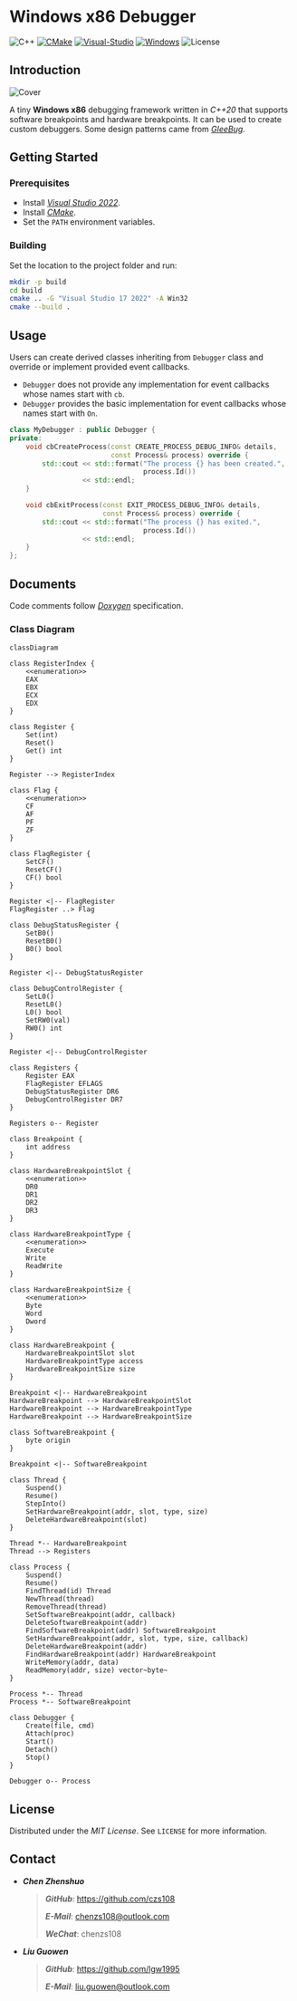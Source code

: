 # Windows x86 Debugger

![C++](docs/badges/C++.svg)
[![CMake](docs/badges/Made-with-CMake.svg)](https://cmake.org)
[![Visual-Studio](docs/badges/Made-with-Visual-Studio.svg)](https://visualstudio.microsoft.com/)
[![Windows](docs/badges/Microsoft-Windows.svg)](https://www.microsoft.com/en-ie/windows)
![License](docs/badges/License-MIT.svg)

## Introduction

![Cover](Cover.png)

A tiny **Windows x86** debugging framework written in *C++20* that supports software breakpoints and hardware breakpoints. It can be used to create custom debuggers. Some design patterns came from [*GleeBug*](https://github.com/x64dbg/GleeBug).

## Getting Started

### Prerequisites

- Install [*Visual Studio 2022*](https://visualstudio.microsoft.com).
- Install [*CMake*](https://cmake.org).
- Set the `PATH` environment variables.

### Building

Set the location to the project folder and run:

```bash
mkdir -p build
cd build
cmake .. -G "Visual Studio 17 2022" -A Win32
cmake --build .
```

## Usage

Users can create derived classes inheriting from `Debugger` class and override or implement provided event callbacks.

- `Debugger` does not provide any implementation for event callbacks whose names start with `cb`.
- `Debugger` provides the basic implementation for event callbacks whose names start with `On`.

```c++
class MyDebugger : public Debugger {
private:
    void cbCreateProcess(const CREATE_PROCESS_DEBUG_INFO& details,
                         const Process& process) override {
        std::cout << std::format("The process {} has been created.",
                                 process.Id())
                  << std::endl;
    }

    void cbExitProcess(const EXIT_PROCESS_DEBUG_INFO& details,
                       const Process& process) override {
        std::cout << std::format("The process {} has exited.",
                                 process.Id())
                  << std::endl;
    }
};
```

## Documents

Code comments follow [*Doxygen*](https://www.doxygen.nl) specification.

### Class Diagram

```mermaid
classDiagram

class RegisterIndex {
    <<enumeration>>
    EAX
    EBX
    ECX
    EDX
}

class Register {
    Set(int)
    Reset()
    Get() int
}

Register --> RegisterIndex

class Flag {
    <<enumeration>>
    CF
    AF
    PF
    ZF
}

class FlagRegister {
    SetCF()
    ResetCF()
    CF() bool
}

Register <|-- FlagRegister
FlagRegister ..> Flag

class DebugStatusRegister {
    SetB0()
    ResetB0()
    B0() bool
}

Register <|-- DebugStatusRegister

class DebugControlRegister {
    SetL0()
    ResetL0()
    L0() bool
    SetRW0(val)
    RW0() int
}

Register <|-- DebugControlRegister

class Registers {
    Register EAX
    FlagRegister EFLAGS
    DebugStatusRegister DR6
    DebugControlRegister DR7
}

Registers o-- Register

class Breakpoint {
    int address
}

class HardwareBreakpointSlot {
    <<enumeration>>
    DR0
    DR1
    DR2
    DR3
}

class HardwareBreakpointType {
    <<enumeration>>
    Execute
    Write
    ReadWrite
}

class HardwareBreakpointSize {
    <<enumeration>>
    Byte
    Word
    Dword
}

class HardwareBreakpoint {
    HardwareBreakpointSlot slot
    HardwareBreakpointType access
    HardwareBreakpointSize size
}

Breakpoint <|-- HardwareBreakpoint
HardwareBreakpoint --> HardwareBreakpointSlot
HardwareBreakpoint --> HardwareBreakpointType
HardwareBreakpoint --> HardwareBreakpointSize

class SoftwareBreakpoint {
    byte origin
}

Breakpoint <|-- SoftwareBreakpoint

class Thread {
    Suspend()
    Resume()
    StepInto()
    SetHardwareBreakpoint(addr, slot, type, size)
    DeleteHardwareBreakpoint(slot)
}

Thread *-- HardwareBreakpoint
Thread --> Registers

class Process {
    Suspend()
    Resume()
    FindThread(id) Thread
    NewThread(thread)
    RemoveThread(thread)
    SetSoftwareBreakpoint(addr, callback)
    DeleteSoftwareBreakpoint(addr)
    FindSoftwareBreakpoint(addr) SoftwareBreakpoint
    SetHardwareBreakpoint(addr, slot, type, size, callback)
    DeleteHardwareBreakpoint(addr)
    FindHardwareBreakpoint(addr) HardwareBreakpoint
    WriteMemory(addr, data)
    ReadMemory(addr, size) vector~byte~
}

Process *-- Thread
Process *-- SoftwareBreakpoint

class Debugger {
    Create(file, cmd)
    Attach(proc)
    Start()
    Detach()
    Stop()
}

Debugger o-- Process
```

## License

Distributed under the *MIT License*. See `LICENSE` for more information.

## Contact

- ***Chen Zhenshuo***

  > ***GitHub***: https://github.com/czs108
  >
  > ***E-Mail***: chenzs108@outlook.com
  >
  > ***WeChat***: chenzs108

- ***Liu Guowen***

  > ***GitHub***: https://github.com/lgw1995
  >
  > ***E-Mail***: liu.guowen@outlook.com